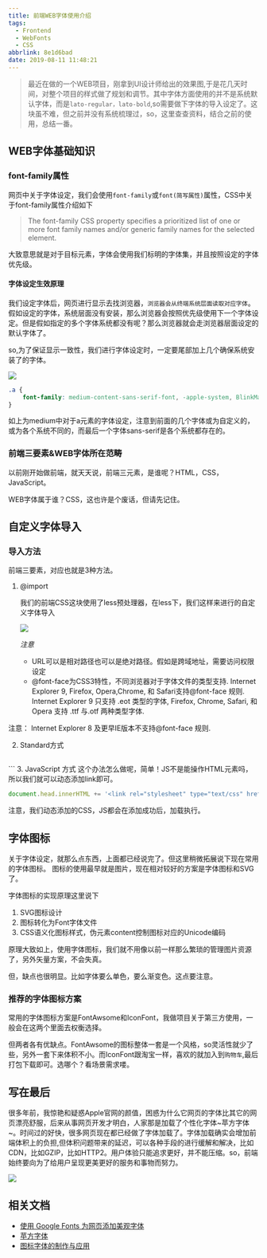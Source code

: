```yaml
---
title: 前端WEB字体使用介绍
tags:
  - Frontend
  - WebFonts
  - CSS
abbrlink: 8e1d6bad
date: 2019-08-11 11:48:21
---
```

> 最近在做的一个WEB项目，刚拿到UI设计师给出的效果图,于是花几天时间，对整个项目的样式做了规划和调节。其中字体方面使用的并不是系统默认字体，而是`lato-regular，lato-bold`,so需要做下字体的导入设定了。这块虽不难，但之前并没有系统梳理过，so，这里查查资料，结合之前的使用，总结一番。

## WEB字体基础知识

### font-family属性
网页中关于字体设定，我们会使用`font-family`或`font(简写属性)`属性，CSS中关于font-family属性介绍如下

> The font-family CSS property specifies a prioritized list of one or more font family names and/or generic family names for the selected element.

大致意思就是对于目标元素，字体会使用我们标明的字体集，并且按照设定的字体优先级。

#### 字体设定生效原理
我们设定字体后，网页进行显示去找浏览器，`浏览器会从终端系统层面读取对应字体`。假如设定的字体，系统层面没有安装，那么浏览器会按照优先级使用下一个字体设定。但是假如指定的多个字体系统都没有呢？那么浏览器就会走浏览器层面设定的默认字体了。

so,为了保证显示一致性，我们进行字体设定时，一定要尾部加上几个确保系统安装了的字体。

![](https://static.1991421.cn/2019-08-09-161335.jpg)

```css
.a {
    font-family: medium-content-sans-serif-font, -apple-system, BlinkMacSystemFont, "Segoe UI", Roboto, Oxygen, Ubuntu, Cantarell, "Open Sans", "Helvetica Neue", sans-serif;
}
```

如上为medium中对于a元素的字体设定，注意到前面的几个字体或为自定义的，或为各个系统不同的，而最后一个字体sans-serif是各个系统都存在的。

### 前端三要素&WEB字体所在范畴
以前刚开始做前端，就天天说，前端三元素，是谁呢？HTML，CSS，JavaScript。

WEB字体属于谁？CSS，这也许是个废话，但请先记住。

## 自定义字体导入

### 导入方法

前端三要素，对应也就是3种方法。

1. @import

	我们的前端CSS这块使用了less预处理器，在less下，我们这样来进行的自定义字体导入

	![](https://static.1991421.cn/2019-08-09-161644.jpg)
	
	_注意_
	- URL可以是相对路径也可以是绝对路径。假如是跨域地址，需要访问权限设定
	- @font-face为CSS3特性，不同浏览器对于字体文件的类型支持.
		Internet Explorer 9, Firefox, Opera,Chrome, 和 Safari支持@font-face 规则.	Internet Explorer 9 只支持 .eot 类型的字体, Firefox, Chrome, Safari, 和 Opera 支持 .ttf 与.otf 两种类型字体.

注意： Internet Explorer 8 及更早IE版本不支持@font-face 规则.

2. Standard方式

	```html
<link rel='stylesheet' type='text/css' href='http://fonts.googleapis.com/css?family=Condiment'>
	```
3. JavaScript 方式
这个办法怎么做呢，简单！JS不是能操作HTML元素吗，所以我们就可以动态添加link即可。

```javascript
document.head.innerHTML += '<link rel="stylesheet" type="text/css" href="http://fonts.googleapis.com/css?family=Condiment">';

```
注意，我们动态添加的CSS，JS都会在添加成功后，加载执行。

## 字体图标
关于字体设定，就那么点东西，上面都已经说完了。但这里稍微拓展说下现在常用的字体图标。
图标的使用最早就是图片，现在相对较好的方案是字体图标和SVG了。

字体图标的实现原理这里说下

1. SVG图标设计
2. 图标转化为Font字体文件
3. CSS语义化图标样式，伪元素content控制图标对应的Unicode编码

原理大致如上，使用字体图标，我们就不用像以前一样那么繁琐的管理图片资源了，另外矢量方案，不会失真。

但，缺点也很明显。比如字体要么单色，要么渐变色。这点要注意。

### 推荐的字体图标方案
常用的字体图标方案是FontAwsome和IconFont，我做项目关于第三方使用，一般会在这两个里面去权衡选择。

但两者各有优缺点。FontAwsome的图标整体一套是一个风格，so灵活性就少了些，另外一套下来体积不小。而IconFont跟淘宝一样，喜欢的就加入到`购物车`,最后打包下载即可。选哪个？看场景需求喽。

## 写在最后

很多年前，我惊艳和疑惑Apple官网的颜值，困惑为什么它网页的字体比其它的网页漂亮舒服，后来从事网页开发才明白，人家那是加载了个性化字体~苹方字体~。时间过的好快，很多网页现在都已经做了字体加载了。字体加载确实会增加前端体积上的负担,但体积问题带来的延迟，可以各种手段的进行缓解和解决，比如CDN，比如GZIP，比如HTTP2。用户体验只能追求更好，并不能压缩。so，前端始终要向为了给用户呈现更美更好的服务和事物而努力。

![](https://static.1991421.cn/2019-08-11-034634.jpg)

## 相关文档
- [使用 Google Fonts 为网页添加美观字体](https://www.ibm.com/developerworks/cn/web/1505_zhangyan_googlefont/index.html)
- [苹方字体](https://zh.wikipedia.org/zh-hans/%E8%8B%B9%E6%96%B9)
- [图标字体的制作与应用](https://zhuanlan.zhihu.com/p/47737638)
